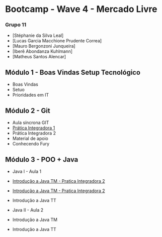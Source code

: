 # Bootcamp - Wave 4 - Mercado Livre

### Grupo 11

- [Stéphanie da Silva Leal]
- [Lucas Garcia Macchione Prudente Correa]
- [Mauro Bergonzoni Junqueira]
- [Iberê Abondanza Kuhlmann]
- [Matheus Santos Alencar]


## Módulo 1 - Boas Vindas Setup Tecnológico

- Boas Vindas
- Setuo
- Prioridades em IT

## Módulo 2 - Git

- Aula síncrona GIT
- [Prática Integradora 1](https://github.com/matheussalencar/exec-git1)
- Prática Integradora 2
- Material de apoio
- Conhecendo Fury

## Módulo 3 - POO + Java

- Java I - Aula 1
- [Introdução a Java TM - Pratica Integradora 2](https://github.com/mbjunqueiraweb/praticaintegradorajava)
- [Introdução a Java TM - Pratica Integradora 2](https://github.com/ikuhlmann-meli/bootcamp/tree/main/poo-java/Aula%201%20-%20TM%20-%20Pratica%202)
- Introdução a Java TT

- Java II - Aula 2
- Introdução a Java TM
- Introdução a Java TT
